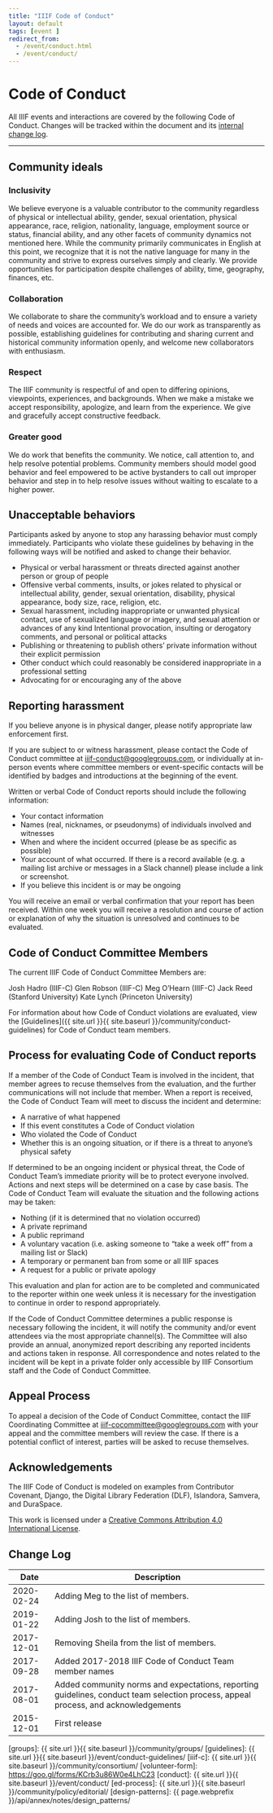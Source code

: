 ```yaml
---
title: "IIIF Code of Conduct"
layout: default
tags: [event ]
redirect_from:
  - /event/conduct.html
  - /event/conduct/
---
```


# Code of Conduct

All IIIF events and interactions are covered by the following Code of Conduct. Changes will be tracked within the document and its [internal change log][change-log].

---

## Community ideals   
### Inclusivity
We believe everyone is a valuable contributor to the community regardless of physical or intellectual ability, gender, sexual orientation, physical appearance, race, religion, nationality, language, employment source or status, financial ability, and any other facets of community dynamics not mentioned here. While the community primarily communicates in English at this point, we recognize that it is not the native language for many in the community and strive to express ourselves simply and clearly. We provide opportunities for participation despite challenges of ability, time, geography, finances, etc.

### Collaboration
We collaborate to share the community’s workload and to ensure a variety of needs and voices are accounted for. We do our work as transparently as possible, establishing guidelines for contributing and sharing current and historical community information openly, and welcome new collaborators with enthusiasm.

### Respect
The IIIF community is respectful of and open to differing opinions, viewpoints, experiences, and backgrounds. When we make a mistake we accept responsibility, apologize, and learn from the experience. We give and gracefully accept constructive feedback.

### Greater good
We do work that benefits the community. We notice, call attention to, and help resolve potential problems. Community members should model good behavior and feel empowered to be active bystanders to call out improper behavior and step in to help resolve issues without waiting to escalate to a higher power.

## Unacceptable behaviors
Participants asked by anyone to stop any harassing behavior must comply immediately. Participants who violate these guidelines by behaving in the following ways will be notified and asked to change their behavior.   

* Physical or verbal harassment or threats directed against another person or group of people
* Offensive verbal comments, insults, or jokes related to physical or intellectual ability, gender, sexual orientation, disability, physical appearance, body size, race, religion, etc.
* Sexual harassment, including inappropriate or unwanted physical contact, use of sexualized language or imagery, and sexual attention or advances of any kind
Intentional provocation, insulting or derogatory comments, and personal or political attacks
* Publishing or threatening to publish others’ private information without their explicit permission
* Other conduct which could reasonably be considered inappropriate in a professional setting
* Advocating for or encouraging any of the above   

## Reporting harassment
If you believe anyone is in physical danger, please notify appropriate law enforcement first.   

If you are subject to or witness harassment, please contact the Code of Conduct committee at iiif-conduct@googlegroups.com, or individually at in-person events where committee members or event-specific contacts will be identified by badges and introductions at the beginning of the event.   

Written or verbal Code of Conduct reports should include the following information:   

* Your contact information
* Names (real, nicknames, or pseudonyms) of individuals involved and witnesses
* When and where the incident occurred (please be as specific as possible)
* Your account of what occurred. If there is a record available (e.g. a mailing list archive or messages in a Slack channel) please include a link or screenshot.
* If you believe this incident is or may be ongoing   

You will receive an email or verbal confirmation that your report has been received. Within one week you will receive a resolution and course of action or explanation of why the situation is unresolved and continues to be evaluated.   

## Code of Conduct Committee Members
The current IIIF Code of Conduct Committee Members are:

Josh Hadro (IIIF-C)
Glen Robson (IIIF-C)
Meg O’Hearn (IIIF-C)
Jack Reed (Stanford University)
Kate Lynch (Princeton University)   

For information about how Code of Conduct violations are evaluated, view the [Guidelines]({{ site.url }}{{ site.baseurl }}/community/conduct-guidelines) for Code of Conduct team members.

## Process for evaluating Code of Conduct reports
If a member of the Code of Conduct Team is involved in the incident, that member agrees to recuse themselves from the evaluation, and the further communications will not include that member. When a report is received, the Code of Conduct Team will meet to discuss the incident and determine:

* A narrative of what happened
* If this event constitutes a Code of Conduct violation
* Who violated the Code of Conduct
* Whether this is an ongoing situation, or if there is a threat to anyone’s physical safety   

If determined to be an ongoing incident or physical threat, the Code of Conduct Team’s immediate priority will be to protect everyone involved.
Actions and next steps will be determined on a case by case basis. The Code of Conduct Team will evaluate the situation and the following actions may be taken:

* Nothing (if it is determined that no violation occurred)
* A private reprimand
* A public reprimand
* A voluntary vacation (i.e. asking someone to “take a week off” from a mailing list or Slack)
* A temporary or permanent ban from some or all IIIF spaces
* A request for a public or private apology   

This evaluation and plan for action are to be completed and communicated to the reporter within one week unless it is necessary for the investigation to continue in order to respond appropriately.   

If the Code of Conduct Committee determines a public response is necessary following the incident, it will notify the community and/or event attendees via the most appropriate channel(s). The Committee will also provide an annual, anonymized report describing any reported incidents and actions taken in response. All correspondence and notes related to the incident will be kept in a private folder only accessible by IIIF Consortium staff and the Code of Conduct Committee.

## Appeal Process
To appeal a decision of the Code of Conduct Committee, contact the IIIF Coordinating Committee at [iiif-cocommittee@googlegroups.com](mailto:iiif-cocommittee@googlegroups.com) with your appeal and the committee members will review the case. If there is a potential conflict of interest, parties will be asked to recuse themselves.

## Acknowledgements
The IIIF Code of Conduct is modeled on examples from Contributor Covenant, Django, the Digital Library Federation (DLF), Islandora, Samvera, and DuraSpace.   

This work is licensed under a [Creative Commons Attribution 4.0 International License](https://creativecommons.org/licenses/by/4.0/).

## Change Log

  | Date       | Description                                                         |
  | ---------- | ------------------------------------------------------------------- |
  | 2020-02-24 | Adding Meg to the list of members. |
  | 2019-01-22 | Adding Josh to the list of members. |
  | 2017-12-01 | Removing Sheila from the list of members. |
  | 2017-09-28 | Added 2017-2018 IIIF Code of Conduct Team member names |
  | 2017-08-01 | Added community norms and expectations, reporting guidelines, conduct team selection process, appeal process, and acknowledgements |
  | 2015-12-01 | First release |

[change-log]: #change-log "Change Log"
[iiif-discuss]: https://groups.google.com/forum/#!forum/iiif-discuss
[iiif-slack]: https://iiif.slack.com
[github]: https://github.com/IIIF
[islandora]: http://islandora.ca/codeofconduct
[samvera]: https://wiki.duraspace.org/display/samvera/Code+of+Conduct
[dlf]: https://www.diglib.org/about/code-of-conduct/
[clir]: https://www.clir.org/about/news/deepening-resolve
[groups]: {{ site.url }}{{ site.baseurl }}/community/groups/
[guidelines]: {{ site.url }}{{ site.baseurl }}/event/conduct-guidelines/
[iiif-c]: {{ site.url }}{{ site.baseurl }}/community/consortium/
[volunteer-form]: https://goo.gl/forms/KCrb3u86W0e4LhC23
[conduct]: {{ site.url }}{{ site.baseurl }}/event/conduct/
[ed-process]: {{ site.url }}{{ site.baseurl }}/community/policy/editorial/
[design-patterns]: {{ page.webprefix }}/api/annex/notes/design_patterns/
